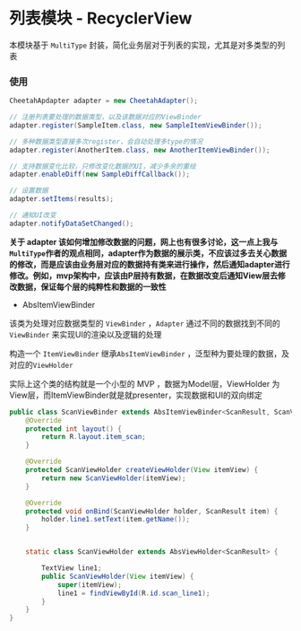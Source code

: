 # 列表模块 - RecyclerView

本模块基于 `MultiType` 封装，简化业务层对于列表的实现，尤其是对多类型的列表

### 使用

```java
CheetahApdapter adapter = new CheetahAdapter();

// 注册列表要处理的数据类型，以及该数据对应的ViewBinder
adapter.register(SampleItem.class, new SampleItemViewBinder());

// 多种数据类型直接多次register，会自动处理多type的情况
adapter.register(AnotherItem.class, new AnotherItemViewBinder());

// 支持数据变化比较，只修改变化数据的UI，减少多余的重绘
adapter.enableDiff(new SampleDiffCallback());

// 设置数据
adapter.setItems(results);

// 通知UI改变
adapter.notifyDataSetChanged();

```

**关于 adapter 该如何增加修改数据的问题，网上也有很多讨论，这一点上我与`MultiType`作者的观点相同，adapter作为数据的展示类，不应该过多去关心数据的修改，而是应该由业务层对应的数据持有类来进行操作，然后通知adapter进行修改。例如，mvp架构中，应该由P层持有数据，在数据改变后通知View层去修改数据，保证每个层的纯粹性和数据的一致性**

- AbsItemViewBinder

该类为处理对应数据类型的 `ViewBinder` ，`Adapter` 通过不同的数据找到不同的`ViewBinder` 来实现UI的渲染以及逻辑的处理

构造一个 `ItemViewBinder` 继承`AbsItemViewBinder` ，泛型种为要处理的数据，及对应的`ViewHolder`

实际上这个类的结构就是一个小型的 MVP ，数据为Model层，ViewHolder 为View层，而ItemViewBinder就是就presenter，实现数据和UI的双向绑定

```java
public class ScanViewBinder extends AbsItemViewBinder<ScanResult, ScanViewBinder.ScanViewHolder>{
    @Override
    protected int layout() {
        return R.layout.item_scan;
    }

    @Override
    protected ScanViewHolder createViewHolder(View itemView) {
        return new ScanViewHolder(itemView);
    }

    @Override
    protected void onBind(ScanViewHolder holder, ScanResult item) {
        holder.line1.setText(item.getName());
    }


    static class ScanViewHolder extends AbsViewHolder<ScanResult> {

        TextView line1;
        public ScanViewHolder(View itemView) {
            super(itemView);
            line1 = findViewById(R.id.scan_line1);
        }
    }
}
```

